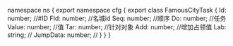 namespace ns {
	export namespace cfg {
		export class FamousCityTask {
			Id: number;		//#ID
			FId: number;		//名城id
			Seq: number;		//顺序
			Do: number;		//任务
			Value: number;		//值
			Tar: number;		//针对对象
			Add: number;		//增加占领值
			Lab: string;		//
			JumpData: number;		//
		}
	}
}